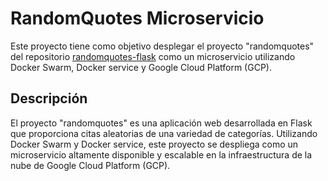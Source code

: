 # RandomQuotes Microservicio

Este proyecto tiene como objetivo desplegar el proyecto "randomquotes" del repositorio [randomquotes-flask](https://github.com/Nram94/randomquotes-flask) como un microservicio utilizando Docker Swarm, Docker service y Google Cloud Platform (GCP).

## Descripción
El proyecto "randomquotes" es una aplicación web desarrollada en Flask que proporciona citas aleatorias de una variedad de categorías. Utilizando Docker Swarm y Docker service, este proyecto se despliega como un microservicio altamente disponible y escalable en la infraestructura de la nube de Google Cloud Platform (GCP).
